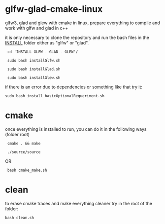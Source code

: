 # glfw-glad-cmake-linux

glfw3, glad and glew with cmake in linux,
prepare everything to compile and work with glfw and glad in c++ 

it is only necessary to clone the repository and run the bash files in the [INSTALL](./INSTALL%20GLFW%20-%20GLAD%20-%20GLEW) folder either as "glfw" or "glad".
```
 cd 'INSTALL GLFW - GLAD - GLEW'/ 
 
 sudo bash installGlfw.sh
 
 sudo bash installGlad.sh
 
 sudo bash installGlew.sh
```
if there is an error due to dependencies or something like that try it:
```
sudo bash install basicOptionalRequeriment.sh
```


# cmake

once everything is installed to run, you can do it in the following ways
(folder root)

``` 
 cmake . && make
 
 ./source/source
```
OR
```
 bash cmake_make.sh

```

# clean

 to erase cmake traces and make everything cleaner try in the root of the folder:

```
bash clean.sh

```


